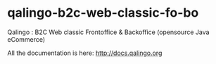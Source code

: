 qalingo-b2c-web-classic-fo-bo
=============================

Qalingo : B2C Web classic Frontoffice &amp; Backoffice (opensource Java eCommerce)

All the documentation is here: http://docs.qalingo.org


